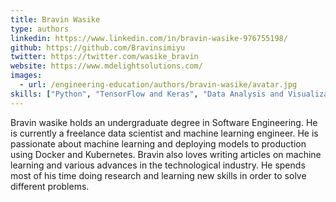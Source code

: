 ```yaml
---
title: Bravin Wasike
type: authors
linkedin: https://www.linkedin.com/in/bravin-wasike-976755198/
github: https://github.com/Bravinsimiyu
twitter: https://twitter.com/wasike_bravin
website: https://www.mdelightsolutions.com/
images:
  - url: /engineering-education/authors/bravin-wasike/avatar.jpg
skills: ["Python", "TensorFlow and Keras", "Data Analysis and Visualization", "Time Series Analysis and Forecasting", "Image Classification", "Natural Language Processing", "Deep Neural Networks", "Docker and Kubernetes"] 
---
```

Bravin wasike holds an undergraduate degree in Software Engineering. He is currently a freelance data scientist and machine learning engineer. He is passionate about machine learning and deploying models to production using Docker and Kubernetes. Bravin also loves writing articles on machine learning and various advances in the technological industry. He spends most of his time doing research and learning new skills in order to solve different problems.
